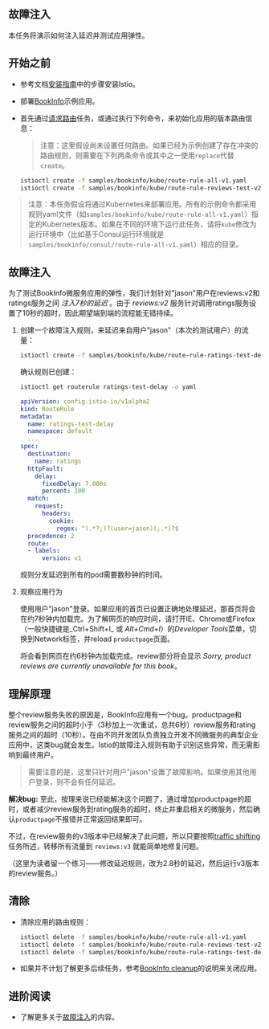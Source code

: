 ## 故障注入

本任务将演示如何注入延迟并测试应用弹性。

## 开始之前

* 参考文档[安装指南](../../setup/)中的步骤安装Istio。

* 部署[BookInfo](../../guides/bookinfo.md)示例应用。

* 首先通过[请求路由](./request-routing.md)任务，或通过执行下列命令，来初始化应用的版本路由信息：

	> 注意：这里假设尚未设置任何路由。如果已经为示例创建了存在冲突的路由规则，则需要在下列两条命令或其中之一使用`replace`代替`create`。

    ```bash
    istioctl create -f samples/bookinfo/kube/route-rule-all-v1.yaml
    istioctl create -f samples/bookinfo/kube/route-rule-reviews-test-v2.yaml
    ```

> 注意：本任务假设将通过Kubernetes来部署应用。所有的示例命令都采用规则yaml文件（如`samples/bookinfo/kube/route-rule-all-v1.yaml`）指定的Kubernetes版本。如果在不同的环境下运行此任务，请将`kube`修改为运行环境中（比如基于Consul运行环境就是`samples/bookinfo/consul/route-rule-all-v1.yaml`）相应的目录。

## 故障注入

为了测试BookInfo微服务应用的弹性，我们计划针对"jason"用户在reviews:v2和ratings服务之间 _注入7秒的延迟_ 。由于 _reviews:v2_ 服务针对调用ratings服务设置了10秒的超时，因此期望端到端的流程能无错持续。

1. 创建一个故障注入规则，来延迟来自用户"jason"（本次的测试用户）的流量：

   ```bash
   istioctl create -f samples/bookinfo/kube/route-rule-ratings-test-delay.yaml
   ```

   确认规则已创建：

   ```bash
   istioctl get routerule ratings-test-delay -o yaml
   ```
   ```yaml
   apiVersion: config.istio.io/v1alpha2
   kind: RouteRule
   metadata:
     name: ratings-test-delay
     namespace: default
     ...
   spec:
     destination:
       name: ratings
     httpFault:
       delay:
         fixedDelay: 7.000s
         percent: 100
     match:
       request:
         headers:
           cookie:
             regex: ^(.*?;)?(user=jason)(;.*)?$
     precedence: 2
     route:
     - labels:
         version: v1
   ```

   规则分发延迟到所有的pod需要数秒钟的时间。

1. 观察应用行为

   使用用户"jason"登录。如果应用的首页已设置正确地处理延迟，那首页将会在约7秒钟内加载完。为了解网页的响应时间，请打开IE、Chrome或Firefox（一般快捷键是_Ctrl+Shift+I_ 或 _Alt+Cmd+I_）的*Developer Tools*菜单，切换到Network标签，并reload `productpage`页面。

   将会看到网页在约6秒钟内加载完成。review部分将会显示 *Sorry, product reviews are currently unavailable for this book*。

## 理解原理

整个review服务失败的原因是，BookInfo应用有一个bug。productpage和review服务之间的超时小于（3秒加上一次重试，总共6秒）review服务和rating服务之间的超时（10秒）。在由不同开发团队负责独立开发不同微服务的典型企业应用中，这类bug就会发生。Istio的故障注入规则有助于识别这些异常，而无需影响到最终用户。

> 需要注意的是，这里只针对用户"jason"设置了故障影响。如果使用其他用户登录，则不会有任何延迟。

**解决bug:** 至此，按理来说已经能解决这个问题了，通过增加productpage的超时，或者减少review服务到rating服务的超时，终止并重启相关的微服务，然后确认`productpage`不报错并正常返回结果即可。

不过，在review服务的v3版本中已经解决了此问题，所以只要按照[traffic shifting]({{home}}/docs/tasks/traffic-management/traffic-shifting.html) 任务所述，转移所有流量到 `reviews:v3` 就能简单地修复问题。

（这里为读者留一个练习——修改延迟规则，改为2.8秒的延迟，然后运行v3版本的review服务。）

## 清除

* 清除应用的路由规则：

    ```bash
    istioctl delete -f samples/bookinfo/kube/route-rule-all-v1.yaml
    istioctl delete -f samples/bookinfo/kube/route-rule-reviews-test-v2.yaml
    istioctl delete -f samples/bookinfo/kube/route-rule-ratings-test-delay.yaml
    ```

* 如果并不计划了解更多后续任务，参考[BookInfo cleanup](../../guides/bookinfo.md#cleanup)的说明来关闭应用。

## 进阶阅读

* 了解更多关于[故障注入](../../concepts/traffic-management/fault-injection.md)的内容。
